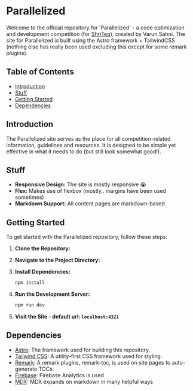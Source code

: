 # Parallelized

Welcome to the official repository for 'Parallelized' - a code optimization and development competition (for [ShriTeq](https://shriteq.org)), created by Varun Sahni. The site for Parallelized is built using the Astro framework + TailwindCSS (nothing else has really been used excluding this except for some remark plugins).

## Table of Contents

- [Introduction](#introduction)
- [Stuff](#stuff)
- [Getting Started](#getting-started)
- [Dependencies](#dependencies)

## Introduction

The Parallelized site serves as the place for all competition-related information, guidelines and resources. It is designed to be simple yet effective in what it needs to do (but still look somewhat good!).

## Stuff

- **Responsive Design:** The site is mostly responsive 😭
- **Flex:** Makes use of flexbox (mostly.. margins have been used sometimes)
- **Markdown Support:** All content pages are markdown-based.

## Getting Started

To get started with the Parallelized repository, follow these steps:

1. **Clone the Repository:**

2. **Navigate to the Project Directory:**

3. **Install Dependencies:**
   ```bash
   npm install
   ```

4. **Run the Development Server:**
   ```bash
   npm run dev
   ```

5. **Visit the Site - default url: `localhost:4321`**

## Dependencies

- [Astro](https://astro.build/): The framework used for building this repository.
- [Tailwind CSS](https://tailwindcss.com/): A utility-first CSS framework used for styling.
- [Remark](https://github.com/remarkjs/remark): A remark plugins, remark-toc, is used on site pages to auto-generate TOCs
- [Firebase](https://firebase.google.com): Firebase Analytics is used
- [MDX](https://mdxjs.com): MDX expands on markdown in many helpful ways
